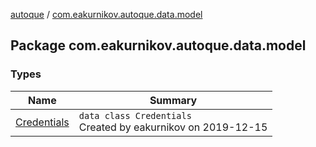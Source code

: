 [autoque](../index.md) / [com.eakurnikov.autoque.data.model](./index.md)

## Package com.eakurnikov.autoque.data.model

### Types

| Name | Summary |
|---|---|
| [Credentials](-credentials/index.md) | `data class Credentials`<br>Created by eakurnikov on 2019-12-15 |
